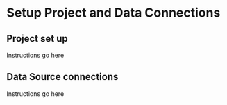 # Setup Project and Data Connections

## Project set up

Instructions go here

## Data Source connections

Instructions go here

